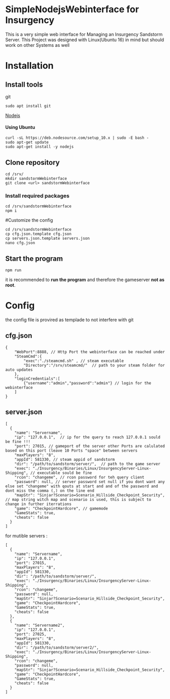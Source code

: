 # SimpleNodejsWebinterface for Insurgency
This is a very simple web interface for Managing an Insurgency Sandstorm Server.
This Project was designed with Linux(Ubuntu 16) in mind but should work on other Systems as well

# Installation
## Install tools
git
```
sudo apt install git
```
[Nodejs](https://nodejs.org/en/download/package-manager/)

#### Using Ubuntu
```
curl -sL https://deb.nodesource.com/setup_10.x | sudo -E bash -
sudo apt-get update
sudo apt-get install -y nodejs
```

## Clone repository
```
cd /srv/
mkdir sandstormWebinterface
git clone <url> sandstormWebinterface
```
### Install required packages
```
cd /srv/sandstormWebinterface
npm i
```
#Customize the config
```
cd /srv/sandstormWebinterface
cp cfg.json.template cfg.json
cp servers.json.template servers.json
nano cfg.json
```

  




## Start the program
```
npm run
```

it is recommended to **run the program** and therefore the gameserver **not as root**.


# Config


the config file is provired as templade to not interfere with git

## cfg.json

```
{
	"WebPort":8888, // Http Port the webinterface can be reached under 
	"SteamCmd":{
		"exec":"./steamcmd.sh" , // steam executable 
		"Directory":"/srv/steamcmd/"  // path to your steam folder for auto updates
	},
	"loginCredentials":[
		{"username":"admin","password":"admin"} // login for the webinterface 
	]
}
```
## server.json

```
[
  {
    "name": "Servername",
    "ip": "127.0.0.1",  // ip for the query to reach 127.0.0.1 sould be fine !!!
    "port": 27015, // gameport of the server other Ports are calulated based on this port (leave 10 Ports "space" between servers
    "maxPlayers": "8",
    "appId": 581330, // steam appid of sandstorm 
    "dir": "/path/to/sandstorm/server/",  // path to the game server
    "exec": "./Insurgency/Binaries/Linux/InsurgencyServer-Linux-Shipping", // executable sould be fine 
    "rcon": "changeme", // rcon password for teh query client
    "password": null, // server password set null if you dont want any else set "changeme" with qouts at start and and of the password and dont miss the comma (,) on the line end
    "mapStr": "Sinjar?Scenario=Scenario_Hillside_Checkpoint_Security", // map string witch map and scenario is used, this is subject to change in further iterrations
    "game": "CheckpointHardcore", // gamemode 
    "GameStats": true,
    "cheats": false
  }
]
```

for mutible servers :
```
[
  {
    "name": "Servername",
    "ip": "127.0.0.1",
    "port": 27015,
    "maxPlayers": "8",
    "appId": 581330,
    "dir": "/path/to/sandstorm/server/",
    "exec": "./Insurgency/Binaries/Linux/InsurgencyServer-Linux-Shipping",
    "rcon": "changeme",
    "password": null,
    "mapStr": "Sinjar?Scenario=Scenario_Hillside_Checkpoint_Security",
    "game": "CheckpointHardcore",
    "GameStats": true,
    "cheats": false
  },
  {
    "name": "Servername2",
    "ip": "127.0.0.1",
    "port": 27025,
    "maxPlayers": "8",
    "appId": 581330,
    "dir": "/path/to/sandstorm/server2/",
    "exec": "./Insurgency/Binaries/Linux/InsurgencyServer-Linux-Shipping",
    "rcon": "changeme",
    "password": null,
    "mapStr": "Sinjar?Scenario=Scenario_Hillside_Checkpoint_Security",
    "game": "CheckpointHardcore",
    "GameStats": true,
    "cheats": false
  }
]
```
